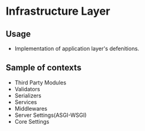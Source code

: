 # Infrastructure Layer

## Usage

* Implementation of application layer's defenitions.

## Sample of contexts

* Third Party Modules
* Validators
* Serializers
* Services
* Middlewares
* Server Settings(ASGI-WSGI)
* Core Settings
